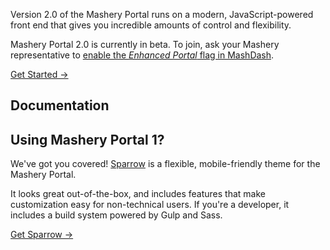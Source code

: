 <span class="text-large">Version 2.0 of the Mashery Portal runs on a modern, JavaScript-powered front end that gives you incredible amounts of control and flexibility.</span>

Mashery Portal 2.0 is currently in beta. To join, ask your Mashery representative to [enable the *Enhanced Portal* flag in MashDash](/docs/customizing_your_portal/Enable_in_MashDash).

<a class="btn btn-large" href="/docs/read/customizing_your_portal/Theme_Builder">Get Started &rarr;</a>

## Documentation

<ol id="content-nav-list">
</ol>

## Using Mashery Portal 1?

We've got you covered! [Sparrow](https://mashery.github.io/sparrow/) is a flexible, mobile-friendly theme for the Mashery Portal.

It looks great out-of-the-box, and includes features that make customization easy for non-technical users. If you're a developer, it includes a build system powered by Gulp and Sass.

<a class="btn btn-secondary" href="https://mashery.github.io/sparrow/">Get Sparrow &rarr;</a>